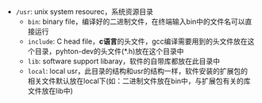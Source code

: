 * `/usr`: unix system resourec，系统资源目录
  - `bin`: binary file，编译好的二进制文件，在终端输入bin中的文件名可以直接运行
  - `include`: C head file，**c语言**的头文件，gcc编译需要用到的头文件放在这个目录，pyhton-dev的头文件(*.h)放在这个目录中
  - `lib`: software support libaray，软件的自带库都放在此目录中
  - `local`: local usr，此目录的结构和usr的结构一样，软件安装的扩展包的相关文件默认放在local下(如：二进制文件放在bin中，与扩展包有关的库文件放在lib中)
